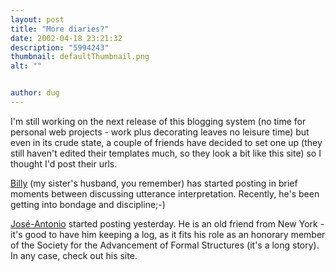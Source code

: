 ```yaml
---
layout: post
title: "More diaries?"
date: 2002-04-18 23:21:32
description: "5994243"
thumbnail: defaultThumbnail.png
alt: ""


author: dug
---
```


<p>I'm still working on the next release of this blogging system (no time for personal web projects - work plus decorating leaves no leisure time) but even in its crude state, a couple of friends have decided to set one up (they still haven't edited their templates much, so they look a bit like this site) so I thought I'd post their urls.</p>

<p><a href="http://blogs.pumpernickle.net/billy/">Billy</a> (my sister's husband, you remember) has started posting in brief moments between discussing utterance interpretation. Recently, he's been getting into bondage and discipline;-)</p>

<p><a href="http://blogs.pumpernickle.net/jasr/">Jos&eacute;-Antonio</a> started posting yesterday. He is an old friend from New York - it's good to have him keeping a log, as it fits his role as an honorary member of the Society for the Advancement of Formal Structures (it's a long story). In any case, check out his site.</p>
